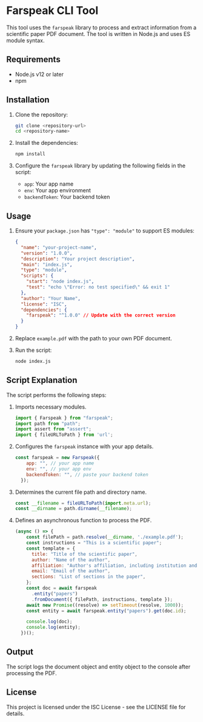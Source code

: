 # Farspeak CLI Tool

This tool uses the `farspeak` library to process and extract information from a scientific paper PDF document. The tool is written in Node.js and uses ES module syntax.

## Requirements

- Node.js v12 or later
- npm

## Installation

1. Clone the repository:
    ```sh
    git clone <repository-url>
    cd <repository-name>
    ```

2. Install the dependencies:
    ```sh
    npm install
    ```

3. Configure the `farspeak` library by updating the following fields in the script:
    - `app`: Your app name
    - `env`: Your app environment
    - `backendToken`: Your backend token

## Usage

1. Ensure your `package.json` has `"type": "module"` to support ES modules:
    ```json
    {
      "name": "your-project-name",
      "version": "1.0.0",
      "description": "Your project description",
      "main": "index.js",
      "type": "module",
      "scripts": {
        "start": "node index.js",
        "test": "echo \"Error: no test specified\" && exit 1"
      },
      "author": "Your Name",
      "license": "ISC",
      "dependencies": {
        "farspeak": "^1.0.0" // Update with the correct version
      }
    }
    ```

2. Replace `example.pdf` with the path to your own PDF document.

3. Run the script:
    ```sh
    node index.js
    ```

## Script Explanation

The script performs the following steps:

1. Imports necessary modules.
    ```js
    import { Farspeak } from "farspeak";
    import path from "path";
    import assert from "assert";
    import { fileURLToPath } from 'url';
    ```

2. Configures the `farspeak` instance with your app details.
    ```js
    const farspeak = new Farspeak({
        app: "", // your app name
        env: "", // your app env
        backendToken: "", // paste your backend token
      });
    ```

3. Determines the current file path and directory name.
    ```js
    const __filename = fileURLToPath(import.meta.url);
    const __dirname = path.dirname(__filename);
    ```

4. Defines an asynchronous function to process the PDF.
    ```js
    (async () => {
        const filePath = path.resolve(__dirname, './example.pdf');
        const instructions = "This is a scientific paper";
        const template = {
          title: "Title of the scientific paper",
          author: "Name of the author",
          affiliation: "Author's affiliation, including institution and department",
          email: "Email of the author",
          sections: "List of sections in the paper",
        };
        const doc = await farspeak
          .entity("papers")
          .fromDocument({ filePath, instructions, template });
        await new Promise((resolve) => setTimeout(resolve, 1000));
        const entity = await farspeak.entity("papers").get(doc.id);

        console.log(doc);
        console.log(entity);
      })();
    ```

## Output

The script logs the document object and entity object to the console after processing the PDF.

## License

This project is licensed under the ISC License - see the LICENSE file for details.
